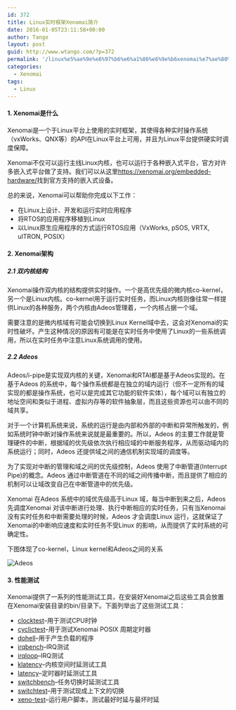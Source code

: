 ```yaml
---
id: 372
title: Linux实时框架Xenomai简介
date: 2016-01-05T23:11:58+00:00
author: Tango
layout: post
guid: http://www.wtango.com/?p=372
permalink: '/linux%e5%ae%9e%e6%97%b6%e6%a1%86%e6%9e%b6xenomai%e7%ae%80%e4%bb%8b/'
categories:
  - Xenomai
tags:
  - Linux
---
```

#### 1. Xenomai是什么

Xenomai是一个于Linux平台上使用的实时框架，其使得各种实时操作系统（vxWorks、QNX等）的API在Linux平台上可用，并且为Linux平台提供硬实时调度保障。

Xenomai不仅可以运行主线Linux内核，也可以运行于各种嵌入式平台，官方对许多嵌入式平台做了支持。我们可以从这里<a href="https://xenomai.org/embedded-hardware/" target="_blank">https://xenomai.org/embedded-hardware/</a>找到官方支持的嵌入式设备。

<!--more-->

总的来说，Xenomai可以帮助你完成以下工作：

  * 在Linux上设计、开发和运行实时应用程序
  * 将RTOS的应用程序移植到Linux
  * 以Linux原生应用程序的方式运行RTOS应用（VxWorks, pSOS, VRTX, uITRON, POSIX）

#### 2. Xenomai架构

##### 2.1 双内核结构

Xenomai操作双内核的结构提供实时操作。一个是高优先级的微内核co-kernel，另一个是Linux内核。co-kernel用于运行实时任务，而Linux内核则像往常一样提供Linux的各种服务，两个内核由Adeos管理着，一个内核占据一个域。

需要注意的是微内核域有可能会切换到Linux Kernel域中去，这会对Xenomai的实时性破坏。产生这种情况的原因有可能是在实时任务中使用了Linux的一些系统调用，所以在实时任务中注意Linux系统调用的使用。

##### 2.2 Adeos

Adeos/i-pipe是实现双内核的关键，Xenomai和RTAI都是基于Adeos实现的。在基于Adeos 的系统中，每个操作系统都是在独立的域内运行（但不一定所有的域实现的都是操作系统，也可以是完成其它功能的软件实体），每个域可以有独立的地址空间和类似于进程、虚拟内存等的软件抽象层，而且这些资源也可以由不同的域共享。

对于一个计算机系统来说，系统的运行是由内部和外部的中断和异常所触发的，例如系统时钟中断对操作系统来说就是最重要的。所以，Adeos 的主要工作就是管理硬件的中断，根据域的优先级依次执行相应域的中断服务程序，从而驱动域内的系统运行；同时，Adeos 还提供域之间的通信机制实现域的调度等。

为了实现对中断的管理和域之间的优先级控制，Adeos 使用了中断管道(Interrupt Pipe)的概念。Adeos 通过中断管道在不同的域之间传播中断，而且提供了相应的机制可以让域改变自己在中断管道中的优先级。

Xenomai 在Adeos 系统中的域优先级高于Linux 域，每当中断到来之后，Adeos先调度Xenomai 对该中断进行处理、执行中断相应的实时任务，只有当Xenomai 没有实时任务和中断需要处理的时候，Adeos 才会调度Linux 运行，这就保证了Xenomai的中断响应速度和实时任务不受Linux 的影响，从而提供了实时系统的可确定性。

下图体现了co-kernel，Linux kernel和Adeos之间的关系

<img class="aligncenter size-full wp-image-374" src="../wp-content/uploads/2016/01/Adeos.png" alt="Adeos" width="455" height="232" srcset="../wp-content/uploads/2016/01/Adeos.png 455w, ../wp-content/uploads/2016/01/Adeos-300x153.png 300w" sizes="(max-width: 455px) 100vw, 455px" />

#### 3. 性能测试

Xenomai提供了一系列的性能测试工具，在安装好Xenomai之后这些工具会放置在Xenomai安装目录的bin/目录下。下面列举出了这些测试工具：

  * <a href="https://xenomai.org/documentation/xenomai-2.6/html/clocktest/index.html" target="_blank">clocktest</a>&#8211;用于测试CPU时钟
  * <a href="https://xenomai.org/documentation/xenomai-2.6/html/cyclictest/index.html" target="_blank">cyclictest</a>&#8211;用于测试Xenomai POSIX 周期定时器
  * <a href="https://xenomai.org/documentation/xenomai-2.6/html/dohell/index.html" target="_blank">dohell</a>&#8211;用于产生负载的程序
  * <a href="https://xenomai.org/documentation/xenomai-2.6/html/irqbench/index.html" target="_blank">irqbench</a>&#8211;IRQ测试
  * <a href="https://xenomai.org/documentation/xenomai-2.6/html/irqloop/index.html" target="_blank">irqloop</a>&#8211;IRQ测试
  * <a href="https://xenomai.org/documentation/xenomai-2.6/html/klatency/index.html" target="_blank">klatency</a>&#8211;内核空间时延测试工具
  * <a href="https://xenomai.org/documentation/xenomai-2.6/html/latency/index.html" target="_blank">latency</a>&#8211;定时器时延测试工具
  * <a href="https://xenomai.org/documentation/xenomai-2.6/html/switchbench/index.html" target="_blank">switchbench</a>&#8211;任务切换时延测试工具
  * <a href="https://xenomai.org/documentation/xenomai-2.6/html/switchtest/index.html" target="_blank">switchtest</a>&#8211;用于测试现成上下文的切换
  * <a href="https://xenomai.org/documentation/xenomai-2.6/html/xeno-test/index.html" target="_blank">xeno-test</a>&#8211;运行用户脚本，测试最好时延与最坏时延